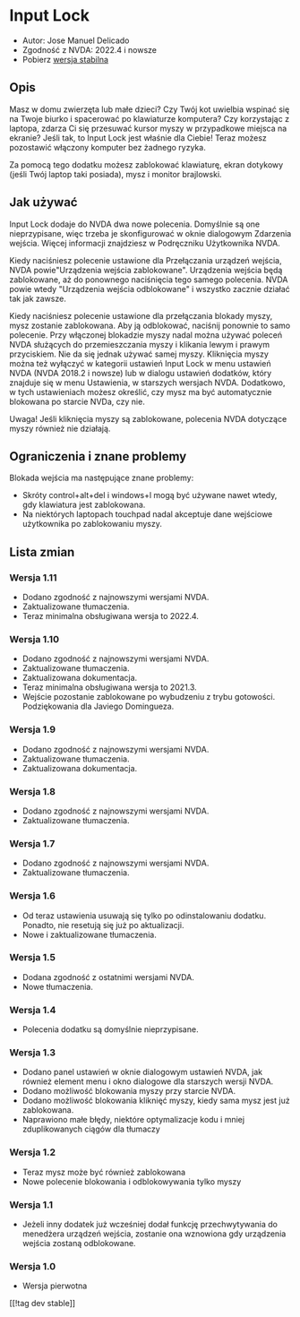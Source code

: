 # Input Lock #

* Autor: Jose Manuel Delicado
* Zgodność z NVDA: 2022.4 i nowsze
* Pobierz [wersja stabilna][1]

## Opis

Masz w domu zwierzęta lub małe dzieci? Czy Twój kot uwielbia wspinać się na
Twoje biurko i spacerować po klawiaturze komputera? Czy korzystając z
laptopa, zdarza Ci się przesuwać kursor myszy w przypadkowe miejsca na
ekranie? Jeśli tak, to Input Lock jest właśnie dla Ciebie! Teraz możesz
pozostawić włączony komputer bez żadnego ryzyka.

Za pomocą tego dodatku możesz zablokować klawiaturę, ekran dotykowy (jeśli
Twój laptop taki posiada), mysz i monitor brajlowski.

## Jak używać

Input Lock dodaje do NVDA dwa nowe polecenia. Domyślnie są one
nieprzypisane, więc trzeba je skonfigurować w oknie dialogowym Zdarzenia
wejścia. Więcej informacji znajdziesz w Podręczniku Użytkownika NVDA.

Kiedy naciśniesz polecenie ustawione dla Przełączania urządzeń wejścia, NVDA
powie"Urządzenia wejścia zablokowane". Urządzenia wejścia będą zablokowane,
aż do ponownego naciśnięcia tego samego polecenia. NVDA powie wtedy
"Urządzenia wejścia odblokowane" i wszystko zacznie działać tak jak zawsze.

Kiedy naciśniesz polecenie ustawione dla przełączania blokady myszy, mysz
zostanie zablokowana. Aby ją odblokować, naciśnij ponownie to samo
polecenie. Przy włączonej blokadzie myszy nadal można używać poleceń NVDA
służących do przemieszczania myszy i klikania lewym i prawym
przyciskiem. Nie da się jednak używać samej myszy. Kliknięcia myszy można
też wyłączyć w kategorii ustawień Input Lock w menu ustawień NVDA (NVDA
2018.2 i nowsze) lub w dialogu ustawień dodatków, który znajduje się w menu
Ustawienia, w starszych wersjach NVDA. Dodatkowo, w tych ustawieniach możesz
określić, czy mysz ma być automatycznie blokowana po starcie NVDa, czy nie.

Uwaga! Jeśli kliknięcia myszy są zablokowane, polecenia NVDA dotyczące myszy
również nie działają.

## Ograniczenia i znane problemy

Blokada wejścia ma następujące znane problemy:

* Skróty control+alt+del i windows+l mogą być używane nawet wtedy, gdy
  klawiatura jest zablokowana.
* Na niektórych laptopach touchpad nadal akceptuje dane wejściowe
  użytkownika po zablokowaniu myszy.

## Lista zmian

### Wersja 1.11

* Dodano zgodność z najnowszymi wersjami NVDA.
* Zaktualizowane tłumaczenia.
* Teraz minimalna obsługiwana wersja to 2022.4.

### Wersja 1.10

* Dodano zgodność z najnowszymi wersjami NVDA.
* Zaktualizowane tłumaczenia.
* Zaktualizowana dokumentacja.
* Teraz minimalna obsługiwana wersja to 2021.3.
* Wejście pozostanie zablokowane po wybudzeniu z trybu
  gotowości. Podziękowania dla Javiego Domingueza.

### Wersja 1.9

* Dodano zgodność z najnowszymi wersjami NVDA.
* Zaktualizowane tłumaczenia.
* Zaktualizowana dokumentacja.

### Wersja 1.8

* Dodano zgodność z najnowszymi wersjami NVDA.
* Zaktualizowane tłumaczenia.

### Wersja 1.7

* Dodano zgodność z najnowszymi wersjami NVDA.
* Zaktualizowane tłumaczenia.

### Wersja 1.6

* Od teraz ustawienia usuwają się tylko po odinstalowaniu dodatku. Ponadto,
  nie resetują się już po aktualizacji.
* Nowe i zaktualizowane tłumaczenia.

### Wersja 1.5

* Dodana zgodność z ostatnimi wersjami NVDA.
* Nowe tłumaczenia.

### Wersja 1.4

* Polecenia dodatku są domyślnie nieprzypisane.

### Wersja 1.3

* Dodano panel ustawień w oknie dialogowym ustawień NVDA, jak również
  element menu i okno dialogowe dla starszych wersji NVDA.
* Dodano możliwość blokowania myszy przy starcie NVDA.
* Dodano możliwość blokowania kliknięć myszy, kiedy sama mysz jest już
  zablokowana.
* Naprawiono małe błędy, niektóre optymalizacje kodu i mniej zduplikowanych
  ciągów dla tłumaczy

### Wersja 1.2

* Teraz mysz może być również zablokowana
* Nowe polecenie blokowania i odblokowywania tylko myszy

### Wersja 1.1

* Jeżeli inny dodatek już wcześniej dodał funkcję przechwytywania do
  menedżera urządzeń wejścia, zostanie ona wznowiona gdy urządzenia wejścia
  zostaną odblokowane.

### Wersja 1.0

* Wersja pierwotna

[[!tag dev stable]]

[1]: https://www.nvaccess.org/addonStore/legacy?file=inputLock
